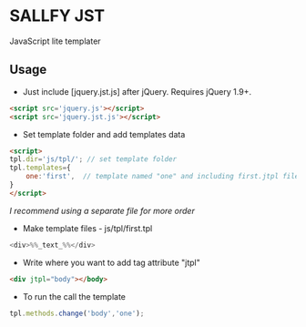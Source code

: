 SALLFY JST
==========

JavaScript lite templater



Usage
-----

- Just include [jquery.jst.js] after jQuery. Requires jQuery 1.9+.
``` html
<script src='jquery.js'></script>
<script src='jquery.jst.js'></script>
```

- Set template folder and add templates data
``` html
<script>
tpl.dir='js/tpl/'; // set template folder
tpl.templates={
    one:'first',  // template named "one" and including first.jtpl file
}
</script>
```
_I recommend using a separate file for more order_

- Make template files - js/tpl/first.tpl
``` javascript
<div>%%_text_%%</div>
```

- Write where you want to add tag attribute "jtpl"
``` html
<div jtpl="body"></body>
```

- To run the call the template
``` javascript
tpl.methods.change('body','one');
```
